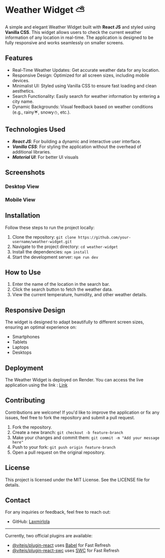 # Weather Widget ⛅

A simple and elegant Weather Widget built with **React JS** and styled using **Vanilla CSS**. This widget allows users to check the current weather information of any location in real-time. The application is designed to be fully responsive and works seamlessly on smaller screens.

## Features
- Real-Time Weather Updates: Get accurate weather data for any location.
- Responsive Design: Optimized for all screen sizes, including mobile devices.
- Minimalist UI: Styled using Vanilla CSS to ensure fast loading and clean aesthetics.
- Search Functionality: Easily search for weather information by entering a city name.
- Dynamic Backgrounds: Visual feedback based on weather conditions (e.g., rainy☔, snowy⛄, etc.).

## Technologies Used
- ***React JS***: For building a dynamic and interactive user interface.
- ***Vanilla CSS***: For styling the application without the overhead of additional libraries.
- ***Material UI***: For better UI visuals

## Screenshots
### Desktop View

### Mobile View

## Installation
Follow these steps to run the project locally:
1. Clone the repository:
   `git clone https://github.com/your-username/weather-widget.git`
2. Navigate to the project directory:
    `cd weather-widget`
3. Install the dependencies:
    `npm install`
4. Start the development server:
    `npm run dev`

## How to Use

1. Enter the name of the location in the search bar.
2. Click the search button to fetch the weather data.
3. View the current temperature, humidity, and other weather details.
   

## Responsive Design

The widget is designed to adapt beautifully to different screen sizes, ensuring an optimal experience on:
- Smartphones
- Tablets
- Laptops
- Desktops

## Deployment
The Weather Widget is deployed on Render. You can access the live application using the link  : [Link](https://weather-widget-1-806p.onrender.com)

## Contributing

Contributions are welcome! If you'd like to improve the application or fix any issues, feel free to fork the repository and submit a pull request.
1. Fork the repository.
2. Create a new branch:
`git checkout -b feature-branch`
3. Make your changes and commit them:
`git commit -m "Add your message here"`
4. Push to your fork:
`git push origin feature-branch`
5. Open a pull request on the original repository.

## License
This project is licensed under the MIT License. See the LICENSE file for details.

## Contact
For any inquiries or feedback, feel free to reach out:
- GitHub: [Laxmirlola](https://github.com/Laxmirlola)

---
Currently, two official plugins are available:
- [@vitejs/plugin-react](https://github.com/vitejs/vite-plugin-react/blob/main/packages/plugin-react/README.md) uses [Babel](https://babeljs.io/) for Fast Refresh
- [@vitejs/plugin-react-swc](https://github.com/vitejs/vite-plugin-react-swc) uses [SWC](https://swc.rs/) for Fast Refresh
